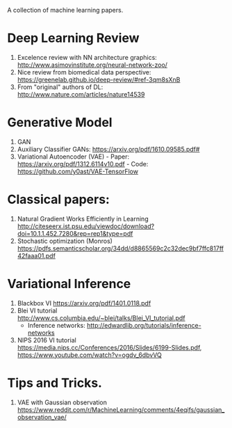 A collection of machine learning papers.

# Deep Learning Review
  1. Excelence review with NN architecture graphics: http://www.asimovinstitute.org/neural-network-zoo/
  2. Nice review from biomedical data perspective: https://greenelab.github.io/deep-review/#ref-3qm8sXnB
  3. From "original" authors of DL: http://www.nature.com/articles/nature14539
  
# Generative Model
  1. GAN
  2. Auxiliary Classifier GANs: https://arxiv.org/pdf/1610.09585.pdf#
  3. Variational Autoencoder (VAE)
    - Paper: https://arxiv.org/pdf/1312.6114v10.pdf
    - Code: https://github.com/y0ast/VAE-TensorFlow

# Classical papers:

1. Natural Gradient Works Efficiently in Learning http://citeseerx.ist.psu.edu/viewdoc/download?doi=10.1.1.452.7280&rep=rep1&type=pdf
2. Stochastic optimization (Monros) https://pdfs.semanticscholar.org/34dd/d8865569c2c32dec9bf7ffc817ff42faaa01.pdf


# Variational Inference

1. Blackbox VI https://arxiv.org/pdf/1401.0118.pdf
2. Blei VI tutorial http://www.cs.columbia.edu/~blei/talks/Blei_VI_tutorial.pdf
    - Inference networks: http://edwardlib.org/tutorials/inference-networks
3. NIPS 2016 VI tutorial https://media.nips.cc/Conferences/2016/Slides/6199-Slides.pdf, https://www.youtube.com/watch?v=ogdv_6dbvVQ

# Tips and Tricks.

1. VAE with Gaussian observation https://www.reddit.com/r/MachineLearning/comments/4eqifs/gaussian_observation_vae/
